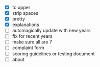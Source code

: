 - [x] to upper
- [x] strip spaces
- [x] pretty
- [x] explanations
- [ ] automagically update with new years
- [ ] fix for recent years
- [ ] make sure all are 7
- [ ] complaint form
- [ ] scoring guidelines or testing document
- [ ] about